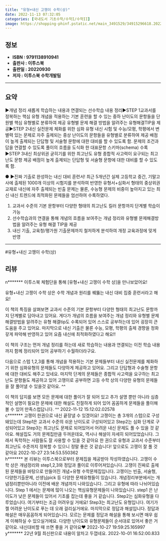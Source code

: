 ```yaml
---
title: "유형+내신 고쟁이 수학(상)"
date: 2022-11-13 07:32:05
categories: [국내도서 기초수학/수학I/수학II]
image: https://shopping-phinf.pstatic.net/main_3491529/34915296618.20221019131958.jpg
---
```


## **정보**

- **ISBN : 9791138910941**
- **출판사 : 이투스북**
- **출판일 : 20220930**
- **저자 : 이투스북 수학개발팀**

------



## **요약**

▶개념 정리 새롭게 학습하는 내용과 연결되는 선수학습 내용 정리▶STEP 1교과서를 정복하는 핵심 유형  개념을 적용하는 기본 훈련을 할 수 있는 중하 난이도의 문항들을 단원별 핵심 유형별로 분류하여 제공  유형별 문제 해결 방법을 알려주는 유형해결TIP을 제공▶STEP 2내신 실전문제 체화를 위한 심화 유형  내신 시험 및 수능/모평, 학평에서 변별력 있는 문제로 자주 출제되는 중상 난이도의 문항들을 유형별로 분류하여 제공  배점이 높게 출제되는 단답형 및 서술형 문항에 대한 대비를 할 수 있도록 함. 문제의 조건과 답을 연결할 수 있도록 풀이의 흐름을 도식화 한 대표문항 스키마(schema) 수록▶STEP 3내신 최상위권 굳히기를 위한 최고난도 유형  종합적 사고력이 요구되는 최고난도 문항 제공  배점이 높게 출제되는 단답형 및 서술형 문항에 대한 대비를 할 수 있도록 함.

● ▶진짜 기출로 완성하는 내신 대비 훈련서! 최근 5개년간 실제 고등학교 중간, 기말고사에 출제된 1000개 이상의 시험지를 분석하여 반영한 유형서+심화서 형태의 중상위권 교재로 내신에 자주 출제되는 빈출 문제는 물론, 수능형 문제의 비중이 높아지고 있는 최신 내신 트렌드에 최적화된 문제들을 엄선하여 수록하였다.

1. 교과서 수준의 기본 문항부터 다양한 형태의 최고난도 킬러 문항까지 단계별 학습이 가능
2. 선수학습과의 연결을 통해 개념의 흐름을 보여주는 개념 정리와 유형별 문제해결방법을 알려주는 유형 해결 TIP을 제공
3. 내신 기출, 교육청/평가원 기출문제까지 철저하게 분석하여 개정 교육과정에 맞게 반영



------

#유형+내신 고쟁이 수학(상)


## **리뷰** 

  n******* 이투스북 체험단을 통해 [유형+내신 고쟁이 수학 상]을 만나보았어요!

유형+내신 고쟁이 수학 상은 수학 개념과 원리를 꿰뚫는 내신 대비 집중 훈련서라고 해요!

이 책의 특징을 살펴보면 교과서 수준의 기본 문항부터 다양한 형태의 최고난도 문항까지 단계별로 담아내고 있어요. 게다가 개념의 흐름을 보여주는 개념 정리와 유형별 문제해결방법을 알려주는 유형 해결tip도 수록되어 있어 스스로 공부하는데 있어 굉장히 큰 도움을 주고 있어요. 마지막으로 내신 기출은 물론 수능, 모평, 학평의 출제 경향을 정화갛게 파악해 반영하고 있어 요즘 내신에 최적화하였다고 해요!!

이 책의 구조는 먼저 개념 정리를 하는데 새로 학습하는 내용과 연결되는 이전 학습 내용까지 함께 정리되어 있어 공부하기 수월하더라구요. 

 

다음으로 스텝 1,2,3를 통해 개념을 적용하는 기본 문제들부터 내신 실전문제를 체화하기 위한 심화유형의 문제들도 다양하게 제공하고 있어요. 그리고 단답형과 수술형 문항에 대한 대비도 해주고 있네요. 마지막 단계의 문제들은 종합적 사고력을 요구하는 최고난도 문항들도 제공하고 있어 고쟁이로 공부하면 고등 수학 상의 다양한 유형의 문제들을 잘 풀어낼 수 있을것 같아요. ^^

이 책의 답지를 보면 모든 문제에 대한 풀이가 잘 되어 있고 추가 설명 뿐만 아니라 심층적인 설명이 필요한 문제에 대한 해설도 친절하게 되어 있어 꼼꼼하게 문제들을 풀이해 볼 수 있어 만족스럽답니다. ^^  2022-11-12 15:12:02.02578 <br/>  c******* 고쟁이 한권으로 내신 끝장낼 수 있겠어요!
고쟁이는 총 3개의 스텝으로 구성돼있는데 Step1은 교과서 수준의 쉬운 난이도로 구성되어있고 Step2는 심화 단계로 구성되어있고 Step3는 최고난도 문제로 되어있어서 어려운 내신 문제도 풀 수 있을 것 같아요.
해설집도 거의 문제집만큼 두꺼운데요, 역시나 해설이 자세히 되어있었습니다.
그래서 독학하는 사람들도 잘 사용할 수 있을 것 같아요
한 권으로 유형과 교과서 수준부터 최고난도 수준까지 정복할 수 있으니 정말 좋은 것 같습니다!
앞으로도 고쟁이 잘 풀 것 같아요 2022-10-27 23:14:53.550362 <br/>  h******* 본 리뷰는 이투스북으로부터 문제집을 제공받아 작성하였습니다. 
고쟁이 수학 상은 개념정리와 step1,2,3와 정답과 풀이로 이루어져있습니다. 고쟁이 진짜로 출제된 문제들을 바탕으로 만들어진 개념+유형 수학문제집입니다. 고쟁이는 빈출, 서술형, 다양한기출문제, 선생님pick 등 다양한 문제유형들이 있습니다. 
개념정리부분에서는 개념정리뿐만아니라 이전에 배운 개념까지 나와있습니다. 그리고 유형에 따라 나뉘어있습니다. 
Step 1 에서는 문제에 많이 나오는 핵심유형문제들이 나와있습니다. step1 은 난이도가 낮은 문제들이 있어서 기초를 잡는데 좋을 거 같습니다. 
Step2는 심화유형을 다루었습니다. 여기부터는 조금 어려우실 거에요!
Step3는 최고난도 유형입니다. 여기가 젤 어려운 난이도로 푸는 데 오래 걸리실거에요.
마지막으로 정답과 해설입니다. 정답과 해설은 매우꼼꼼하게  되어있습니다. 모르는 문제를 정답과 해설을 통해 보시면 매우 쉽게 이해하실 수 있으실거에요. 
다양한 난이도와 유형문제들이 순서대로 있어서 좋은 거 같아요. 내신대비할 때 쓰면 좋을 거 같아요❤️  2022-10-27 19:59:25.165997 <br/>  y******* 22년 9월 최신판으로 내용이 알차고 두껍네요. 2022-10-01 16:52:00.833 <br/>